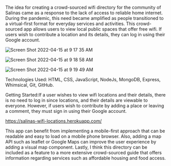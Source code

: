 The idea for creating a crowd-sourced wifi directory for the community of Salinas came as a response to the lack of access to reliable home internet. During the pandemic, this need became amplified as people transitioned to a virtual-first format for everyday services and activities. This crowd-sourced app allows users to view local public spaces that offer free wifi. If users wish to contribute a location and its details, they can log in using their Google account.


![Screen Shot 2022-04-15 at 9 17 35 AM](https://user-images.githubusercontent.com/67360761/163594983-38a87fde-9554-459c-be1a-33e79efbd61e.png)

![Screen Shot 2022-04-15 at 9 18 58 AM](https://user-images.githubusercontent.com/67360761/163595134-33021a64-fb9c-4bdc-a196-eee07c70ae0c.png)


![Screen Shot 2022-04-15 at 9 19 49 AM](https://user-images.githubusercontent.com/67360761/163595221-34b7bb46-9f14-43e3-a572-56d7a2399010.png)



Technologies Used: HTML, CSS, JavaScript, NodeJs, MongoDB, Express, Whimsical, Git, GitHub.


Getting Started:If a user wishes to view wifi locations and their details, there is no need to log in since locations, and their details are viewable to everyone. However, if users wish to contribute by adding a place or leaving a comment, they must sign in using their Google account.

https://salinas-wifi-locations.herokuapp.com/

This app can benefit from implementing a mobile-first approach that can be readable and easy to load on a mobile phone browser. Also, adding a map API such as leaflet or Google Maps can improve the user experience by adding a visual map component. Lastly, I think this directory can be included as a feature to a more extensive crowd-sourced guide that offers information regarding services such as affordable housing and food access. 
